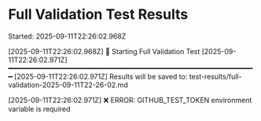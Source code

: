 # Full Validation Test Results

Started: 2025-09-11T22:26:02.968Z

[2025-09-11T22:26:02.968Z] 🧪 Starting Full Validation Test
[2025-09-11T22:26:02.971Z] ━━━━━━━━━━━━━━━━━━━━━━━━━━━━━━━━━━━━━━━━━━━━━━━━━━━━━━━━━━━━
[2025-09-11T22:26:02.971Z] Results will be saved to: test-results/full-validation-2025-09-11T22-26-02.md

[2025-09-11T22:26:02.971Z] ❌ ERROR: GITHUB_TEST_TOKEN environment variable is required
